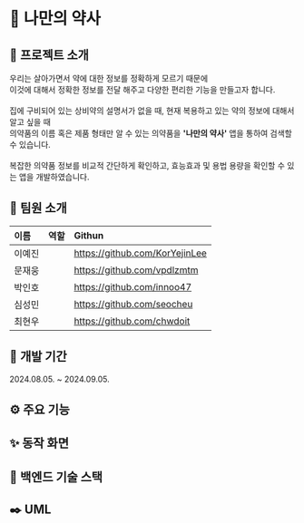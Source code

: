 # 💊 나만의 약사
## 📝 프로젝트 소개
우리는 살아가면서 약에 대한 정보를 정확하게 모르기 때문에<br> 이것에 대해서 정확한 정보를 전달 해주고 다양한 편리한 기능을 만들고자 합니다.<br><br>집에 구비되어 있는 상비약의 설명서가 없을 때, 현재 복용하고 있는 약의 정보에 대해서 알고 싶을 때<br> 의약품의 이름 혹은 제품 형태만 알 수 있는 의약품을 **'나만의 약사'** 앱을 통하여 검색할 수 있습니다.<br><br>복잡한 의약품 정보를 비교적 간단하게 확인하고, 효능효과 및 용법 용량을 확인할 수 있는 앱을 개발하였습니다.
## 👥 팀원 소개
| 이름 | 역할 | Githun |
|:----|:---------|:--------|
|이예진||https://github.com/KorYejinLee|
|문재웅||https://github.com/vpdlzmtm|
|박인호||https://github.com/innoo47|
|심성민||https://github.com/seocheu|
|최현우||https://github.com/chwdoit|
## 📅 개발 기간
2024.08.05. ~ 2024.09.05.
## ⚙️ 주요 기능
## ✨ 동작 화면
## 🔨 백엔드 기술 스택
## ✒️ UML
